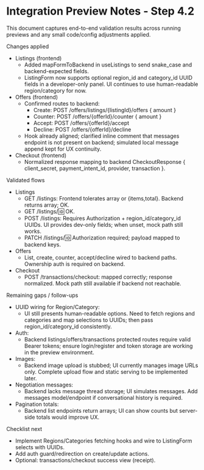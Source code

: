 # Integration Preview Notes - Step 4.2

This document captures end-to-end validation results across running previews and any small code/config adjustments applied.

Changes applied
- Listings (frontend)
  - Added mapFormToBackend in useListings to send snake_case and backend-expected fields.
  - ListingForm now supports optional region_id and category_id UUID fields in a developer-only panel. UI continues to use human-readable region/category for now.
- Offers (frontend)
  - Confirmed routes to backend:
    - Create: POST /offers/listings/{listingId}/offers { amount }
    - Counter: POST /offers/{offerId}/counter { amount }
    - Accept: POST /offers/{offerId}/accept
    - Decline: POST /offers/{offerId}/decline
  - Hook already aligned; clarified inline comment that messages endpoint is not present on backend; simulated local message append kept for UX continuity.
- Checkout (frontend)
  - Normalized response mapping to backend CheckoutResponse { client_secret, payment_intent_id, provider, transaction }.

Validated flows
- Listings
  - GET /listings: Frontend tolerates array or {items,total}. Backend returns array; OK.
  - GET /listings/:id: OK.
  - POST /listings: Requires Authorization + region_id/category_id UUIDs. UI provides dev-only fields; when unset, mock path still works.
  - PATCH /listings/:id: Authorization required; payload mapped to backend keys.
- Offers
  - List, create, counter, accept/decline wired to backend paths. Ownership auth is required on backend.
- Checkout
  - POST /transactions/checkout: mapped correctly; response normalized. Mock path still available if backend not reachable.

Remaining gaps / follow-ups
- UUID wiring for Region/Category:
  - UI still presents human-readable options. Need to fetch regions and categories and map selections to UUIDs; then pass region_id/category_id consistently.
- Auth:
  - Backend listings/offers/transactions protected routes require valid Bearer tokens; ensure login/register and token storage are working in the preview environment.
- Images:
  - Backend image upload is stubbed; UI currently manages image URLs only. Complete upload flow and static serving to be implemented later.
- Negotiation messages:
  - Backend lacks message thread storage; UI simulates messages. Add messages model/endpoint if conversational history is required.
- Pagination totals:
  - Backend list endpoints return arrays; UI can show counts but server-side totals would improve UX.

Checklist next
- Implement Regions/Categories fetching hooks and wire to ListingForm selects with UUIDs.
- Add auth guard/redirection on create/update actions.
- Optional: transactions/checkout success view (receipt).

